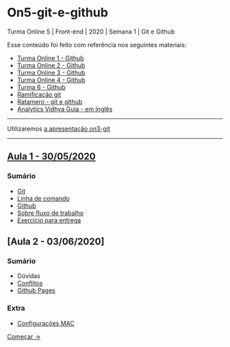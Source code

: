 # On5-git-e-github

Turma Online 5 | Front-end | 2020 | Semana 1 | Git e Github


Esse conteúdo foi feito com referência nos seguintes materiais:
 - [Turma Online 1 - Github](https://github.com/reprograma/CursoOnline-Aula3-Git-and-Github)
 - [Turma Online 2 - Github](https://github.com/reprograma/On2-git-e-github)
 - [Turma Online 3 - Github](https://github.com/reprograma/On3-git-e-github)
 - [Turma Online 4 - Github](https://github.com/reprograma/On4-git-e-github)
 - [Turma 6 - Github](https://github.com/reprograma/github)
 - [Ramificação git](https://git-scm.com/book/pt-br/v1/Ramifica%C3%A7%C3%A3o-Branching-no-Git-O-que-%C3%A9-um-Branch)
 - [Ratamero - git e github](http://www.ratamero.com/blog/git-e-github-parte-1-o-que-sao-e-como-usar/)
 - [Analytics Vidhya Guia - em Inglês](https://www.analyticsvidhya.com/blog/2020/05/git-github-essential-guide-beginners/)


---
Utilizaremos <a href="https://docs.google.com/presentation/d/1pCZ3V23cnopWDDDdj4fYzcBLOjBa60CXMJuGvPKg83o/edit?usp=sharing" target="_blank">a apresentação on3-git</a>

---

## [Aula 1 - 30/05/2020](#aula-1)
### Sumário
* [Git](conteudo/sobre-git.md)
* [Linha de comando](conteudo/sobre-linha-de-comando.md)
* [Github](conteudo/sobre-github.md)
* [Sobre fluxo de trabalho](conteudo/sobre-fluxo-de-trabalho.md)
* [Exercício para entrega](conteudo/exercicios/7-exercicio-projeto-casa/README.md)

## [Aula 2 - 03/06/2020]
### Sumário
* Dúvidas
* [Conflitos](conteudo/exercicios/8-exercicio-conflito/README.md)
* <a href="https://pages.github.com/" target="_blank">Github Pages</a>

### Extra
* [Configurações MAC](conteudo/configuracoes-mac.md)


[Começar ->](conteudo/sobre-git.md)

